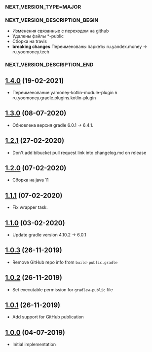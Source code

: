 ### NEXT_VERSION_TYPE=MAJOR
### NEXT_VERSION_DESCRIPTION_BEGIN
* Изменения связанные с переходом на github
* Удалены файлы *-public
* Сборка на travis
* **breaking changes** Переименованы паркеты ru.yandex.money -> ru.yoomoney.tech
### NEXT_VERSION_DESCRIPTION_END
## [1.4.0]() (19-02-2021)

* Переименование yamoney-kotlin-module-plugin в ru.yoomoney.gradle.plugins.kotlin-plugin

## [1.3.0]() (08-07-2020)

* Обновлена версия gradle 6.0.1 -> 6.4.1.

## [1.2.1]() (27-02-2020)

* Don't add bibucket pull request link into changelog.md on release

## [1.2.0]() (07-02-2020)

* Сборка на java 11

## [1.1.1]() (07-02-2020)

* Fix wrapper task.

## [1.1.0]() (03-02-2020)

* Update gradle version 4.10.2 -> 6.0.1

## [1.0.3]() (26-11-2019)

* Remove GitHub repo info from `build-public.gradle`

## [1.0.2]() (26-11-2019)

* Set executable permission for `gradlew-public` file

## [1.0.1]() (26-11-2019)

* Add support for GitHub publication

## [1.0.0]() (04-07-2019)

* Initial implementation